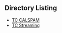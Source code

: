 ## Directory Listing

- [TC CALSPAM](charter-TC-CALSPAM.md)
- [TC Streaming](charter-TC-STREAMING.md)